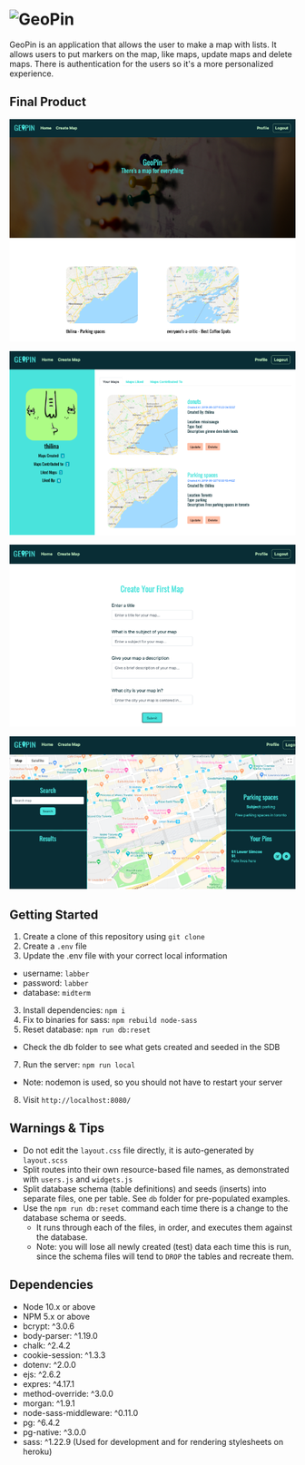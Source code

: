 # ![GeoPin](https://geopin.ca)

GeoPin is an application that allows the user to make a map with lists. It allows users to put markers on the map, like maps, update maps and delete maps. There is authentication for the users so it's a more personalized experience.

## Final Product

!["Screencapture of Home Page"](https://github.com/t5krishn/GeoPin/blob/master/public/assets/homePage.png?raw=true)

!["Screencapture of Profile Page"](https://github.com/t5krishn/GeoPin/blob/master/public/assets/profileView.png?raw=true)

!["Screenshot of Create New Map Form"](https://github.com/t5krishn/GeoPin/blob/master/public/assets/createMap.png?raw=true)

!["Screencapture of Map View Page"](https://github.com/t5krishn/GeoPin/blob/master/public/assets/mapView.png?raw=true)


## Getting Started

1. Create a clone of this repository using  `git clone`
2. Create a `.env` file
2. Update the .env file with your correct local information 
  - username: `labber` 
  - password: `labber` 
  - database: `midterm`
3. Install dependencies: `npm i`
4. Fix to binaries for sass: `npm rebuild node-sass`
5. Reset database: `npm run db:reset`
  - Check the db folder to see what gets created and seeded in the SDB
7. Run the server: `npm run local`
  - Note: nodemon is used, so you should not have to restart your server
8. Visit `http://localhost:8080/`

## Warnings & Tips

- Do not edit the `layout.css` file directly, it is auto-generated by `layout.scss`
- Split routes into their own resource-based file names, as demonstrated with `users.js` and `widgets.js`
- Split database schema (table definitions) and seeds (inserts) into separate files, one per table. See `db` folder for pre-populated examples. 
- Use the `npm run db:reset` command each time there is a change to the database schema or seeds. 
  - It runs through each of the files, in order, and executes them against the database. 
  - Note: you will lose all newly created (test) data each time this is run, since the schema files will tend to `DROP` the tables and recreate them.

## Dependencies

- Node 10.x or above
- NPM 5.x or above
- bcrypt: ^3.0.6
- body-parser: ^1.19.0
- chalk: ^2.4.2
- cookie-session: ^1.3.3
- dotenv: ^2.0.0
- ejs: ^2.6.2
- expres: ^4.17.1
- method-override: ^3.0.0
- morgan: ^1.9.1
- node-sass-middleware: ^0.11.0
- pg: ^6.4.2
- pg-native: ^3.0.0
- sass: ^1.22.9 (Used for development and for rendering stylesheets on heroku)
